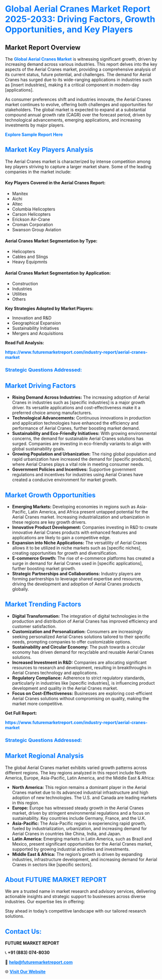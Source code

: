 <h1 style="color: #007BFF;">Global Aerial Cranes Market Report 2025-2033: Driving Factors, Growth Opportunities, and Key Players</h1>

<section id="overview">
<h2>Market Report Overview</h2>
<p>The <a href="https://www.futuremarketreport.com/industry-report/aerial-cranes-market" style="color: #007BFF; text-decoration: none;"><strong>Global Aerial Cranes Market</strong></a> is witnessing significant growth, driven by increasing demand across various industries. This report delves into the key aspects of the Aerial Cranes market, providing a comprehensive analysis of its current status, future potential, and challenges. The demand for Aerial Cranes has surged due to its wide-ranging applications in industries such as [insert industries], making it a critical component in modern-day [applications].</p>
<p>As consumer preferences shift and industries innovate, the Aerial Cranes market continues to evolve, offering both challenges and opportunities for stakeholders. The global market is expected to expand at a substantial compound annual growth rate (CAGR) over the forecast period, driven by technological advancements, emerging applications, and increasing investments by major players.</p>
</section>

<section id="overview">
<p><a href="https://www.futuremarketreport.com/request-sample/reportId=108673" style="color: #007BFF; text-decoration: none;"><strong>Explore Sample Report Here</strong></a></p>
</section>

<section id="key-players">
<h2 style="color: #007BFF;">Market Key Players Analysis</h2>
<p>The Aerial Cranes market is characterized by intense competition among key players striving to capture a larger market share. Some of the leading companies in the market include:</p>
<h4>Key Players Covered in the Aerial Cranes Report:</h4>
<ul><li>Manitex</li><li>Aichi</li><li>Altec</li><li>Columbia Helicopters</li><li>Carson Helicopters</li><li>Erickson Air-Crane</li><li>Croman Corporation</li><li>Swanson Group Aviation</li></ul>
<h4>Aerial Cranes Market Segmentation by Type:</h4>
<ul><li>Helicopters</li><li>Cables and Slings</li><li>Heavy Equipmnts</li></ul>

<h4>Aerial Cranes Market Segmentation by Application:</h4>
<ul><li>Construction</li><li>Industries</li><li>Utilities</li><li>Others</li></ul>
<p><strong>Key Strategies Adopted by Market Players:</strong></p>
<ul>
<li>Innovation and R&D</li>
<li>Geographical Expansion</li>
<li>Sustainability Initiatives</li>
<li>Mergers and Acquisitions</li>
</ul>
</section>

<section>
<p><strong>Read Full Analysis: </strong></p><a href="https://www.futuremarketreport.com/industry-report/aerial-cranes-market" style="color: #007BFF; text-decoration: none;"><strong>https://www.futuremarketreport.com/industry-report/aerial-cranes-market</strong></a>
<h3 style="color: #007BFF;">Strategic Questions Addressed:</h3>
</section>

<section id="driving-factors">
<h2 style="color: #007BFF;">Market Driving Factors</h2>
<ul>
<li><strong>Rising Demand Across Industries:</strong> The increasing adoption of Aerial Cranes in industries such as [specific industries] is a major growth driver. Its versatile applications and cost-effectiveness make it a preferred choice among manufacturers.</li>
<li><strong>Technological Advancements:</strong> Continuous innovations in production and application technologies have enhanced the efficiency and performance of Aerial Cranes, further boosting market demand.</li>
<li><strong>Sustainability and Eco-Friendly Initiatives:</strong> With growing environmental concerns, the demand for sustainable Aerial Cranes solutions has surged. Companies are investing in eco-friendly variants to align with global sustainability goals.</li>
<li><strong>Growing Population and Urbanization:</strong> The rising global population and rapid urbanization have increased the demand for [specific products], where Aerial Cranes plays a vital role in meeting consumer needs.</li>
<li><strong>Government Policies and Incentives:</strong> Supportive government regulations and incentives for industries using Aerial Cranes have created a conducive environment for market growth.</li>
</ul>
</section>

<section id="growth-opportunities">
<h2 style="color: #007BFF;">Market Growth Opportunities</h2>
<ul>
<li><strong>Emerging Markets:</strong> Developing economies in regions such as Asia-Pacific, Latin America, and Africa present untapped potential for the Aerial Cranes market. Increasing industrialization and urbanization in these regions are key growth drivers.</li>
<li><strong>Innovative Product Development:</strong> Companies investing in R&D to create innovative Aerial Cranes products with enhanced features and applications are likely to gain a competitive edge.</li>
<li><strong>Expansion into Niche Applications:</strong> The versatility of Aerial Cranes allows it to be utilized in niche markets such as [specific niches], creating opportunities for growth and diversification.</li>
<li><strong>E-commerce Growth:</strong> The rise of e-commerce platforms has created a surge in demand for Aerial Cranes used in [specific applications], further boosting market growth.</li>
<li><strong>Strategic Partnerships and Collaborations:</strong> Industry players are forming partnerships to leverage shared expertise and resources, driving the development and adoption of Aerial Cranes products globally.</li>
</ul>
</section>

<section id="trending-factors">
<h2 style="color: #007BFF;">Market Trending Factors</h2>
<ul>
<li><strong>Digital Transformation:</strong> The integration of digital technologies in the production and distribution of Aerial Cranes has improved efficiency and customer satisfaction.</li>
<li><strong>Customization and Personalization:</strong> Consumers are increasingly seeking personalized Aerial Cranes solutions tailored to their specific needs, prompting companies to offer customizable options.</li>
<li><strong>Sustainability and Circular Economy:</strong> The push towards a circular economy has driven demand for recyclable and reusable Aerial Cranes solutions.</li>
<li><strong>Increased Investment in R&D:</strong> Companies are allocating significant resources to research and development, resulting in breakthroughs in Aerial Cranes technology and applications.</li>
<li><strong>Regulatory Compliance:</strong> Adherence to strict regulatory standards, particularly in industries like [specific industries], is influencing product development and quality in the Aerial Cranes market.</li>
<li><strong>Focus on Cost-Effectiveness:</strong> Businesses are exploring cost-efficient Aerial Cranes solutions without compromising on quality, making the market more competitive.</li>
</ul>
</section>

<section>
<p><strong>Get Full Report: </strong></p><a href="https://www.futuremarketreport.com/industry-report/aerial-cranes-market" style="color: #007BFF; text-decoration: none;"><strong>https://www.futuremarketreport.com/industry-report/aerial-cranes-market</strong></a>
<h3 style="color: #007BFF;">Strategic Questions Addressed:</h3>
</section>


<section id="regional-analysis">
<h2 style="color: #007BFF;">Market Regional Analysis</h2>
<p>The global Aerial Cranes market exhibits varied growth patterns across different regions. The key regions analyzed in this report include North America, Europe, Asia-Pacific, Latin America, and the Middle East & Africa:</p>
<ul>
<li><strong>North America:</strong> This region remains a dominant player in the Aerial Cranes market due to its advanced industrial infrastructure and high adoption of new technologies. The U.S. and Canada are leading markets in this region.</li>
<li><strong>Europe:</strong> Europe has witnessed steady growth in the Aerial Cranes market, driven by stringent environmental regulations and a focus on sustainability. Key countries include Germany, France, and the U.K.</li>
<li><strong>Asia-Pacific:</strong> The Asia-Pacific region is experiencing rapid growth, fueled by industrialization, urbanization, and increasing demand for Aerial Cranes in countries like China, India, and Japan.</li>
<li><strong>Latin America:</strong> Emerging markets in Latin America, such as Brazil and Mexico, present significant opportunities for the Aerial Cranes market, supported by growing industrial activities and investments.</li>
<li><strong>Middle East & Africa:</strong> The region’s growth is driven by expanding industries, infrastructure development, and increasing demand for Aerial Cranes in sectors like [specific sectors].</li>
</ul>
</section>

<footer>
<h2 style="color: #007BFF;">About FUTURE MARKET REPORT</h2>
<p>We are a trusted name in market research and advisory services, delivering actionable insights and strategic support to businesses across diverse industries. Our expertise lies in offering:</p>

<p>Stay ahead in today’s competitive landscape with our tailored research solutions.</p>

<h2 style="color: #007BFF;">Contact Us:</h2>
<p><strong>FUTURE MARKET REPORT</strong></p>
<p>📞 <strong>+91 (883) 074-8030</strong></p>
<p>📧 <strong><a href="mailto:help@futuremarketreport.com" style="color: #007BFF;">help@futuremarketreport.com</a></strong></p>
<p>🌐 <strong><a href="https://www.futuremarketreport.com/" style="color: #007BFF;">Visit Our Website</a></strong></p>
</footer>